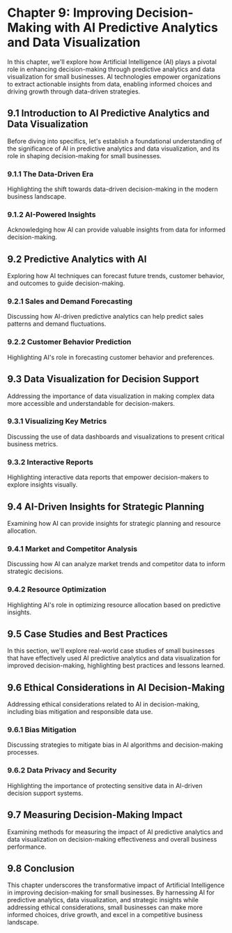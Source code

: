 Chapter 9: Improving Decision-Making with AI Predictive Analytics and Data Visualization
========================================================================================

In this chapter, we'll explore how Artificial Intelligence (AI) plays a pivotal role in enhancing decision-making through predictive analytics and data visualization for small businesses. AI technologies empower organizations to extract actionable insights from data, enabling informed choices and driving growth through data-driven strategies.

9.1 Introduction to AI Predictive Analytics and Data Visualization
------------------------------------------------------------------

Before diving into specifics, let's establish a foundational understanding of the significance of AI in predictive analytics and data visualization, and its role in shaping decision-making for small businesses.

### 9.1.1 The Data-Driven Era

Highlighting the shift towards data-driven decision-making in the modern business landscape.

### 9.1.2 AI-Powered Insights

Acknowledging how AI can provide valuable insights from data for informed decision-making.

9.2 Predictive Analytics with AI
--------------------------------

Exploring how AI techniques can forecast future trends, customer behavior, and outcomes to guide decision-making.

### 9.2.1 Sales and Demand Forecasting

Discussing how AI-driven predictive analytics can help predict sales patterns and demand fluctuations.

### 9.2.2 Customer Behavior Prediction

Highlighting AI's role in forecasting customer behavior and preferences.

9.3 Data Visualization for Decision Support
-------------------------------------------

Addressing the importance of data visualization in making complex data more accessible and understandable for decision-makers.

### 9.3.1 Visualizing Key Metrics

Discussing the use of data dashboards and visualizations to present critical business metrics.

### 9.3.2 Interactive Reports

Highlighting interactive data reports that empower decision-makers to explore insights visually.

9.4 AI-Driven Insights for Strategic Planning
---------------------------------------------

Examining how AI can provide insights for strategic planning and resource allocation.

### 9.4.1 Market and Competitor Analysis

Discussing how AI can analyze market trends and competitor data to inform strategic decisions.

### 9.4.2 Resource Optimization

Highlighting AI's role in optimizing resource allocation based on predictive insights.

9.5 Case Studies and Best Practices
-----------------------------------

In this section, we'll explore real-world case studies of small businesses that have effectively used AI predictive analytics and data visualization for improved decision-making, highlighting best practices and lessons learned.

9.6 Ethical Considerations in AI Decision-Making
------------------------------------------------

Addressing ethical considerations related to AI in decision-making, including bias mitigation and responsible data use.

### 9.6.1 Bias Mitigation

Discussing strategies to mitigate bias in AI algorithms and decision-making processes.

### 9.6.2 Data Privacy and Security

Highlighting the importance of protecting sensitive data in AI-driven decision support systems.

9.7 Measuring Decision-Making Impact
------------------------------------

Examining methods for measuring the impact of AI predictive analytics and data visualization on decision-making effectiveness and overall business performance.

9.8 Conclusion
--------------

This chapter underscores the transformative impact of Artificial Intelligence in improving decision-making for small businesses. By harnessing AI for predictive analytics, data visualization, and strategic insights while addressing ethical considerations, small businesses can make more informed choices, drive growth, and excel in a competitive business landscape.
